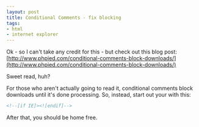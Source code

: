 ```yaml
---
layout: post
title: Conditional Comments - fix blocking
tags:
- html
- internet explorer
---
```


Ok - so I can't take any credit for this - but check out this blog post:
[http://www.phpied.com/conditional-comments-block-downloads/](http://www.phpied.com/conditional-comments-block-downloads/)

Sweet read, huh?

For those who aren't actually going to read it, conditional comments block downloads until it's done processing.  So, instead, start out your <head> with this:

```html
<!--[if IE]><![endif]-->
```

After that, you should be home free.

